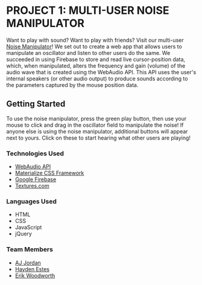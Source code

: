 # PROJECT 1: MULTI-USER NOISE MANIPULATOR

Want to play with sound? Want to play with friends? Visit our multi-user [Noise Manipulator](https://haydest.github.io/noise-project/)!  We set out to create a web app that allows users to manipulate an oscillator and listen to other users do the same. We succeeded in using Firebase to store and read live cursor-position data, which, when manipulated, alters the frequency and gain (volume) of the audio wave that is created using the WebAudio API. This API uses the user's internal speakers (or other audio output) to produce sounds according to the parameters captured by the mouse position data.

## Getting Started

To use the noise manipulator, press the green play button, then use your mouse to click and drag in the oscillator field to manipulate the noise! If anyone else is using the noise manipulator, additional buttons will appear next to yours. Click on these to start hearing what other users are playing!

### Technologies Used
* [WebAudio API](https://developer.mozilla.org/en-US/docs/Web/API/Web_Audio_API)
* [Materialize CSS Framework](https://materializecss.com/)
* [Google Firebase](https://firebase.google.com/)
* [Textures.com](https://www.textures.com/)

### Languages Used
* HTML
* CSS
* JavaScript
* jQuery

### Team Members
* [AJ Jordan](https://github.com/enigmatic-agent-scully)
* [Hayden Estes](https://github.com/haydest)
* [Erik Woodworth](https://github.com/spinozist)

